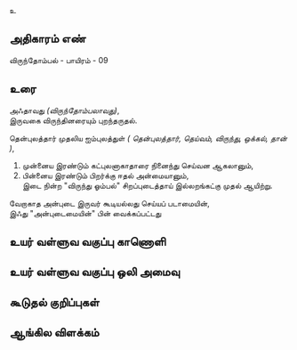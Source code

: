 உ


## அதிகாரம் எண்

விருந்தோம்பல் - பாயிரம் - 09


## உரை 

அஃதாவது _(விருந்தோம்பலாவது)_,  
இருவகை விருந்தினரையும் புறந்தருதல்.  

தென்புலத்தார் முதலிய ஐம்புலத்துள் _( தென்புலத்தார், தெய்வம், விருந்து, ஒக்கல், தான் )_,  
1.  முன்னைய இரண்டும் கட்புலனாகாதாரை நினைந்து செய்வன ஆகலானும்,  
2.  பின்னைய இரண்டும் பிறர்க்கு ஈதல் அன்மையானும்,  
இடை நின்ற "விருந்து ஓம்பல்" சிறப்புடைத்தாய் இல்லறங்கட்கு முதல் ஆயிற்று.  

வேறாகாத அன்புடை இருவர் கூடியல்லது செய்யப் படாமையின்,  
இஃது "அன்புடைமையின்" பின் வைக்கப்பட்டது


## உயர் வள்ளுவ வகுப்பு காணொளி


## உயர் வள்ளுவ வகுப்பு ஒலி அமைவு 


## கூடுதல் குறிப்புகள்


## ஆங்கில விளக்கம்

